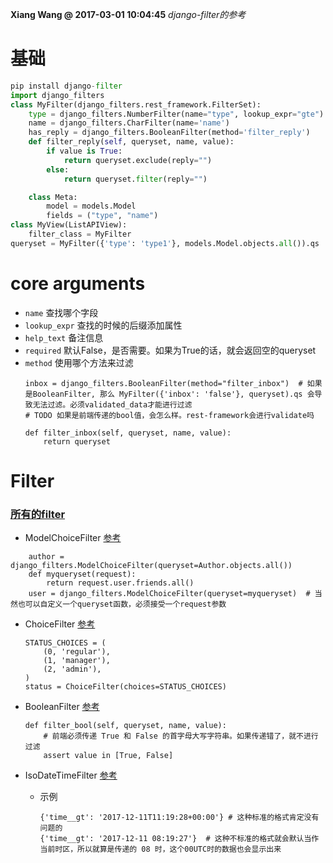 **Xiang Wang @ 2017-03-01 10:04:45**
*django-filter的参考*

# 基础
```python
pip install django-filter
import django_filters
class MyFilter(django_filters.rest_framework.FilterSet):
    type = django_filters.NumberFilter(name="type", lookup_expr="gte")
    name = django_filters.CharFilter(name='name')
    has_reply = django_filters.BooleanFilter(method='filter_reply')
    def filter_reply(self, queryset, name, value):
        if value is True:
            return queryset.exclude(reply="")
        else:
            return queryset.filter(reply="")

    class Meta:
        model = models.Model
        fields = ("type", "name")
class MyView(ListAPIView):
    filter_class = MyFilter
queryset = MyFilter({'type': 'type1'}, models.Model.objects.all()).qs
```

# core arguments
* `name` 查找哪个字段
* `lookup_expr` 查找的时候的后缀添加属性
* `help_text` 备注信息
* `required` 默认False，是否需要。如果为True的话，就会返回空的queryset
* `method` 使用哪个方法来过滤
    ```
    inbox = django_filters.BooleanFilter(method="filter_inbox")  # 如果是BooleanFilter, 那么 MyFilter({'inbox': 'false'}, queryset).qs 会导致无法过滤。必须validated_data才能进行过滤
    # TODO 如果是前端传递的bool值，会怎么样。rest-framework会进行validate吗

    def filter_inbox(self, queryset, name, value):
        return queryset
    ```


# Filter


### [所有的filter](https://django-filter.readthedocs.io/en/master/ref/filters.html)
* ModelChoiceFilter [参考](http://django-filter.readthedocs.io/en/develop/ref/filters.html#modelchoicefilter)
```
    author = django_filters.ModelChoiceFilter(queryset=Author.objects.all())
    def myqueryset(request):
        return request.user.friends.all()
    user = django_filters.ModelChoiceFilter(queryset=myqueryset)  # 当然也可以自定义一个queryset函数，必须接受一个request参数
```

* ChoiceFilter [参考](https://django-filter.readthedocs.io/en/develop/ref/filters.html#choicefilter)
    ```
    STATUS_CHOICES = (
        (0, 'regular'),
        (1, 'manager'), 
        (2, 'admin'),
    )
    status = ChoiceFilter(choices=STATUS_CHOICES)
    ```

* BooleanFilter [参考](http://django-filter.readthedocs.io/en/master/ref/filters.html#booleanfilter)
    ```
    def filter_bool(self, queryset, name, value):
        # 前端必须传递 True 和 False 的首字母大写字符串。如果传递错了，就不进行过滤
        assert value in [True, False]
    ```

* IsoDateTimeFilter [参考](https://django-filter.readthedocs.io/en/1.1.0/ref/filters.html#isodatetimefilter)
    * 示例
        ```
        {'time__gt': '2017-12-11T11:19:28+00:00'} # 这种标准的格式肯定没有问题的
        {'time__gt': '2017-12-11 08:19:27'}  # 这种不标准的格式就会默认当作当前时区，所以就算是传递的 08 时，这个00UTC时的数据也会显示出来
        ```
